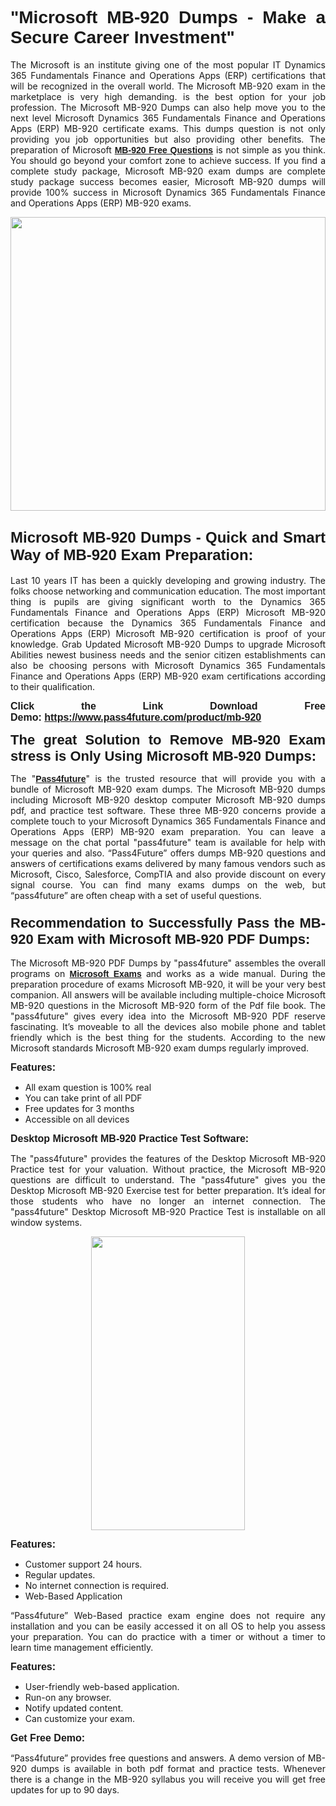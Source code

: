 
<h1 style="text-align: justify;"><span style="font-family:Tahoma,Geneva,sans-serif;"><strong>"Microsoft MB-920 Dumps - Make a Secure Career Investment"</strong></span></h1>

<p style="text-align: justify;">The Microsoft is an institute giving one of the most popular IT Dynamics 365 Fundamentals Finance and Operations Apps (ERP) certifications that will be recognized in the overall world. The Microsoft MB-920 exam in the marketplace is very high demanding. is the best option for your job profession. The Microsoft MB-920 Dumps can also help move you to the next level Microsoft Dynamics 365 Fundamentals Finance and Operations Apps (ERP) MB-920 certificate exams. This dumps question is not only providing you job opportunities but also providing other benefits. The preparation of Microsoft <span style="font-family:Tahoma,Geneva,sans-serif;"><strong><a href="https://www.pass4future.com/questions/microsoft/mb-920">MB-920 Free Questions</a></strong></span> is not simple as you think. You should go beyond your comfort zone to achieve success. If you find a complete study package, Microsoft MB-920 exam dumps are complete study package success becomes easier, Microsoft MB-920 dumps will provide 100% success in Microsoft Dynamics 365 Fundamentals Finance and Operations Apps (ERP) MB-920 exams.</p>

<p style="text-align: justify;"><a href="https://www.pass4future.com/product/mb-920"><img alt="" src="https://lh3.googleusercontent.com/pw/AM-JKLVhEO4I138wJzOepD3laGU-R1M7eT-OTYdow6pCESip26lSeaxxzS9BVWUKuzj1e3L_MoxCfVgBEvV8ODwl1LGzlZbt6HJm3NXXplPwnYiBfuYM_eQCcVVRMaAwHdsl3AhHOZS-up7mzwmd4i4EpEGq=w1112-h625-no?authuser=0" style="width: 100%; height: 470px;" /></a></p>

<h2 style="text-align: justify;"><span style="font-size:24px;"><strong><span style="font-family:Tahoma,Geneva,sans-serif;">Microsoft MB-920 Dumps - Quick and Smart Way of MB-920 Exam Preparation:</span></strong></span></h2>

<p style="text-align: justify;">Last 10 years IT has been a quickly developing and growing industry. The folks choose networking and communication education. The most important thing is pupils are giving significant worth to the Dynamics 365 Fundamentals Finance and Operations Apps (ERP) Microsoft MB-920 certification because the Dynamics 365 Fundamentals Finance and Operations Apps (ERP) Microsoft MB-920 certification is proof of your knowledge. Grab Updated Microsoft MB-920 Dumps to upgrade Microsoft Abilities newest business needs and the senior citizen establishments can also be choosing persons with Microsoft Dynamics 365 Fundamentals Finance and Operations Apps (ERP) MB-920 exam certifications according to their qualification.</p>

<p style="text-align: justify;"><strong><span style="font-family:Lucida Sans Unicode,Lucida Grande,sans-serif;"><span style="font-size:16px;">Click the Link Download Free Demo: <a href="https://www.pass4future.com/product/mb-920">https://www.pass4future.com/product/mb-920</a></span></span></strong></p>

<p style="text-align: justify;"><strong><span style="font-size:22px;"><span style="font-family:Tahoma,Geneva,sans-serif;">The great Solution to Remove MB-920 Exam stress is Only Using Microsoft MB-920 Dumps:</span></span></strong></p>

<p style="text-align: justify;">The "<span style="font-family:Lucida Sans Unicode,Lucida Grande,sans-serif;"><a href="https://www.pass4future.com/"><strong>Pass4future</strong></a></span>" is the trusted resource that will provide you with a bundle of Microsoft MB-920 exam dumps. The Microsoft MB-920 dumps including Microsoft MB-920 desktop computer Microsoft MB-920 dumps pdf, and practice test software. These three MB-920 concerns provide a complete touch to your Microsoft Dynamics 365 Fundamentals Finance and Operations Apps (ERP) MB-920 exam preparation. You can leave a message on the chat portal "pass4future" team is available for help with your queries and also. “Pass4Future” offers dumps MB-920 questions and answers of certifications exams delivered by many famous vendors such as Microsoft, Cisco, Salesforce, CompTIA and also provide discount on every signal course. You can find many exams dumps on the web, but “pass4future” are often cheap with a set of useful questions.</p>

<h3 style="text-align: justify;"><span style="font-size:22px;"><strong><span style="font-family:Tahoma,Geneva,sans-serif;">Recommendation to Successfully Pass the MB-920 Exam with Microsoft MB-920 PDF Dumps:</span></strong></span></h3>

<p style="text-align: justify;">The Microsoft MB-920 PDF Dumps by "pass4future" assembles the overall programs on <span style="font-family:Lucida Sans Unicode,Lucida Grande,sans-serif;"><strong><a href="https://www.pass4future.com/microsoft">Microsoft Exams</a></strong></span> and works as a wide manual. During the preparation procedure of exams Microsoft MB-920, it will be your very best companion. All answers will be available including multiple-choice Microsoft MB-920 questions in the Microsoft MB-920 form of the Pdf file book. The "pass4future" gives every idea into the Microsoft MB-920 PDF reserve fascinating. It’s moveable to all the devices also mobile phone and tablet friendly which is the best thing for the students. According to the new Microsoft standards Microsoft MB-920 exam dumps regularly improved.</p>

<p style="text-align: justify;"><span style="font-family:Lucida Sans Unicode,Lucida Grande,sans-serif;"><span style="font-size:16px;"><strong>Features:</strong></span></span></p>

<ul>
	<li style="text-align: justify;">All exam question is 100% real</li>
	<li style="text-align: justify;">You can take print of all PDF</li>
	<li style="text-align: justify;">Free updates for 3 months </li>
	<li style="text-align: justify;">Accessible on all devices</li>
</ul>

<p style="text-align: justify;"><span style="font-family:Tahoma,Geneva,sans-serif;"><span style="font-size:16px;"><strong>Desktop Microsoft MB-920 Practice Test Software:</strong></span></span></p>

<p style="text-align: justify;">The "pass4future" provides the features of the Desktop Microsoft MB-920 Practice test for your valuation. Without practice, the Microsoft MB-920 questions are difficult to understand. The "pass4future" gives you the Desktop Microsoft MB-920 Exercise test for better preparation. It’s ideal for those students who have no longer an internet connection. The "pass4future" Desktop Microsoft MB-920 Practice Test is installable on all window systems.</p>

<p style="text-align: center;"><a href="https://www.pass4future.com/product/mb-920"><img alt="" src="https://lh3.googleusercontent.com/pw/AM-JKLV3yUm3jiqqIo1xIsj1VJ_UeysYexQY-pRYO0rIFl3vg11QZioN-gzffpw2AfKqFynWuvoXOreWrWS0swpr4xmOSWfwII2jvatteuqrfxiWGFBSHPiZUCoi33jqeymK5dmu-0enyX6tayRCAMHw05jv=s625-no?authuser=0" style="width: 70%; height: 470px;" /></a></p>

<p style="text-align: justify;"><span style="font-size:16px;"><span style="font-family:Lucida Sans Unicode,Lucida Grande,sans-serif;"><strong>Features:</strong></span></span></p>

<ul>
	<li style="text-align: justify;">Customer support 24 hours. </li>
	<li style="text-align: justify;">Regular updates. </li>
	<li style="text-align: justify;">No internet connection is required.</li>
	<li style="text-align: justify;">Web-Based Application</li>
</ul>

<p style="text-align: justify;">“Pass4future” Web-Based practice exam engine does not require any installation and you can be easily accessed it on all OS to help you assess your preparation. You can do practice with a timer or without a timer to learn time management efficiently.</p>

<p style="text-align: justify;"><strong><span style="font-size:16px;"><span style="font-family:Lucida Sans Unicode,Lucida Grande,sans-serif;">Features:</span></span></strong></p>

<ul>
	<li style="text-align: justify;">User-friendly web-based application.</li>
	<li style="text-align: justify;">Run-on any browser. </li>
	<li style="text-align: justify;">Notify updated content.</li>
	<li style="text-align: justify;">Can customize your exam.</li>
</ul>

<p style="text-align: justify;"><span style="font-size:16px;"><span style="font-family:Lucida Sans Unicode,Lucida Grande,sans-serif;"><strong>Get Free Demo:</strong></span></span></p>

<p style="text-align: justify;">“Pass4future” provides free questions and answers. A demo version of MB-920 dumps is available in both pdf format and practice tests. Whenever there is a change in the MB-920 syllabus you will receive you will get free updates for up to 90 days. </p>
